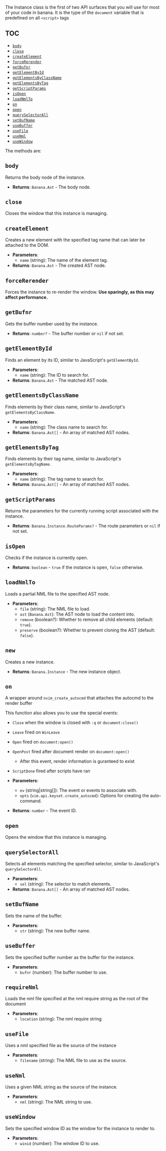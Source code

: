 The Instance class is the first of two API surfaces that you will use for most of your code in banana. It is the type of the `document` variable that is predefined on all `<script>` tags

## TOC

- [`body`](#body)
- [`close`](#close)
- [`createElement`](#createElement)
- [`forceRerender`](#forceRerender)
- [`getBufnr`](#getBufnr)
- [`getElementById`](#getElementById)
- [`getElementsByClassName`](#getElementsByClassName)
- [`getElementsByTag`](#getElementsByTag)
- [`getScriptParams`](#getScriptParams)
- [`isOpen`](#isOpen)
- [`loadNmlTo`](#loadNmlTo)
- [`on`](#on)
- [`open`](#open)
- [`querySelectorAll`](#querySelectorAll)
- [`setBufName`](#setBufName)
- [`useBuffer`](#useBuffer)
- [`useFile`](#useFile)
- [`useNml`](#useNml)
- [`useWindow`](#useWindow)

The methods are:

## `body`

Returns the body node of the instance.

- **Returns**: `Banana.Ast` - The body node.

## `close`

Closes the window that this instance is managing.

## `createElement`

Creates a new element with the specified tag name that can later be attached to the DOM.

- **Parameters**:
  - `name` (string): The name of the element tag.
- **Returns**: `Banana.Ast` - The created AST node.

## `forceRerender`

Forces the instance to re-render the window. **Use sparingly, as this may affect performance.**

## `getBufnr`

Gets the buffer number used by the instance.

- **Returns**: `number?` - The buffer number or `nil` if not set.

## `getElementById`

Finds an element by its ID, similar to JavaScript's `getElementById`.

- **Parameters**:
  - `name` (string): The ID to search for.
- **Returns**: `Banana.Ast` - The matched AST node.

## `getElementsByClassName`

Finds elements by their class name, similar to JavaScript's `getElementsByClassName`.

- **Parameters**:
  - `name` (string): The class name to search for.
- **Returns**: `Banana.Ast[]` - An array of matched AST nodes.

## `getElementsByTag`

Finds elements by their tag name, similar to JavaScript's `getElementsByTagName`.

- **Parameters**:
  - `name` (string): The tag name to search for.
- **Returns**: `Banana.Ast[]` - An array of matched AST nodes.

## `getScriptParams`

Returns the parameters for the currently running script associated with the instance.

- **Returns**: `Banana.Instance.RouteParams?` - The route parameters or `nil` if not set.

## `isOpen`

Checks if the instance is currently open.

- **Returns**: `boolean` - `true` if the instance is open, `false` otherwise.

## `loadNmlTo`

Loads a partial NML file to the specified AST node.

- **Parameters**:
  - `file` (string): The NML file to load.
  - `ast` (`Banana.Ast`): The AST node to load the content into.
  - `remove` (boolean?): Whether to remove all child elements (default: `true`).
  - `preserve` (boolean?): Whether to prevent cloning the AST (default: `false`).

## `new`

Creates a new instance.

- **Returns**: `Banana.Instance` - The new instance object.

## `on`

A wrapper around `nvim_create_autocmd` that attaches the autocmd to the render buffer

This function also allows you to use the special events:

- `Close` when the window is closed with `:q` or `document:close()`
- `Leave` fired on `WinLeave`
- `Open` fired on `document:open()`
- `OpenPost` fired after document render on `document:open()`
  - After this event, render information is guranteed to exist
- `ScriptDone` fired after scripts have ran

- **Parameters**:
  - `ev` (string|string[]): The event or events to associate with.
  - `opts` (`vim.api.keyset.create_autocmd`): Options for creating the auto-command.
- **Returns**: `number` - The event ID.

## `open`

Opens the window that this instance is managing.

## `querySelectorAll`

Selects all elements matching the specified selector, similar to JavaScript's `querySelectorAll`.

- **Parameters**:
  - `sel` (string): The selector to match elements.
- **Returns**: `Banana.Ast[]` - An array of matched AST nodes.

## `setBufName`

Sets the name of the buffer.

- **Parameters**:
  - `str` (string): The new buffer name.

## `useBuffer`

Sets the specified buffer number as the buffer for the instance.

- **Parameters**:
  - `bufnr` (number): The buffer number to use.

## `requireNml`

Loads the nml file specified at the nml require string as the root of the document

- **Parameters**:
  - `location` (string): The nml require string

## `useFile`

Uses a nml specified file as the source of the instance

- **Parameters**:
  - `filename` (string): The NML file to use as the source.

## `useNml`

Uses a given NML string as the source of the instance.

- **Parameters**:
  - `nml` (string): The NML string to use.

## `useWindow`

Sets the specified window ID as the window for the instance to render to.

- **Parameters**:
  - `winid` (number): The window ID to use.

